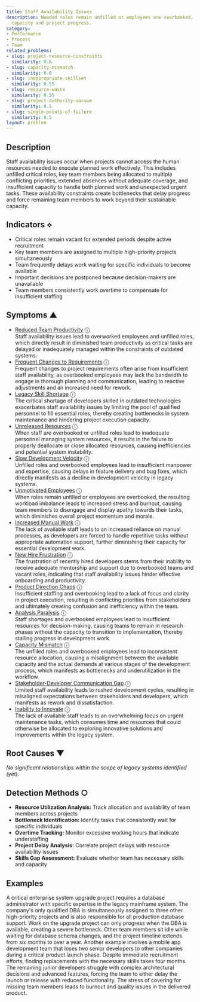 ```yaml
---
title: Staff Availability Issues
description: Needed roles remain unfilled or employees are overbooked, reducing execution
  capacity and project progress.
category:
- Performance
- Process
- Team
related_problems:
- slug: project-resource-constraints
  similarity: 0.6
- slug: capacity-mismatch
  similarity: 0.6
- slug: inappropriate-skillset
  similarity: 0.55
- slug: resource-waste
  similarity: 0.55
- slug: project-authority-vacuum
  similarity: 0.5
- slug: single-points-of-failure
  similarity: 0.5
layout: problem
---
```


## Description

Staff availability issues occur when projects cannot access the human resources needed to execute planned work effectively. This includes unfilled critical roles, key team members being allocated to multiple conflicting priorities, extended absences without adequate coverage, and insufficient capacity to handle both planned work and unexpected urgent tasks. These availability constraints create bottlenecks that delay progress and force remaining team members to work beyond their sustainable capacity.


## Indicators ⟡

- Critical roles remain vacant for extended periods despite active recruitment
- Key team members are assigned to multiple high-priority projects simultaneously
- Team frequently delays work waiting for specific individuals to become available
- Important decisions are postponed because decision-makers are unavailable
- Team members consistently work overtime to compensate for insufficient staffing


## Symptoms ▲

- [Reduced Team Productivity](reduced-team-productivity.md) <span class="info-tooltip" title="Confidence: 0.562, Strength: 0.857">ⓘ</span>
<br/>  Staff availability issues lead to overworked employees and unfilled roles, which directly result in diminished team productivity as critical tasks are delayed or inadequately managed within the constraints of outdated systems.
- [Frequent Changes to Requirements](frequent-changes-to-requirements.md) <span class="info-tooltip" title="Confidence: 0.556, Strength: 0.787">ⓘ</span>
<br/>  Frequent changes to project requirements often arise from insufficient staff availability, as overbooked employees may lack the bandwidth to engage in thorough planning and communication, leading to reactive adjustments and an increased need for rework.
- [Legacy Skill Shortage](legacy-skill-shortage.md) <span class="info-tooltip" title="Confidence: 0.510, Strength: 0.773">ⓘ</span>
<br/>  The critical shortage of developers skilled in outdated technologies exacerbates staff availability issues by limiting the pool of qualified personnel to fill essential roles, thereby creating bottlenecks in system maintenance and hindering project execution capacity.
- [Unreleased Resources](unreleased-resources.md) <span class="info-tooltip" title="Confidence: 0.460, Strength: 0.710">ⓘ</span>
<br/>  When staff are overbooked or unfilled roles lead to inadequate personnel managing system resources, it results in the failure to properly deallocate or close allocated resources, causing inefficiencies and potential system instability.
- [Slow Development Velocity](slow-development-velocity.md) <span class="info-tooltip" title="Confidence: 0.391, Strength: 0.781">ⓘ</span>
<br/>  Unfilled roles and overbooked employees lead to insufficient manpower and expertise, causing delays in feature delivery and bug fixes, which directly manifests as a decline in development velocity in legacy systems.
- [Unmotivated Employees](unmotivated-employees.md) <span class="info-tooltip" title="Confidence: 0.367, Strength: 0.755">ⓘ</span>
<br/>  When roles remain unfilled or employees are overbooked, the resulting workload imbalance leads to increased stress and burnout, causing team members to disengage and display apathy towards their tasks, which diminishes overall project momentum and morale.
- [Increased Manual Work](increased-manual-work.md) <span class="info-tooltip" title="Confidence: 0.356, Strength: 0.684">ⓘ</span>
<br/>  The lack of available staff leads to an increased reliance on manual processes, as developers are forced to handle repetitive tasks without appropriate automation support, further diminishing their capacity for essential development work.
- [New Hire Frustration](new-hire-frustration.md) <span class="info-tooltip" title="Confidence: 0.351, Strength: 0.752">ⓘ</span>
<br/>  The frustration of recently hired developers stems from their inability to receive adequate mentorship and support due to overbooked teams and vacant roles, indicating that staff availability issues hinder effective onboarding and productivity.
- [Product Direction Chaos](product-direction-chaos.md) <span class="info-tooltip" title="Confidence: 0.341, Strength: 0.816">ⓘ</span>
<br/>  Insufficient staffing and overbooking lead to a lack of focus and clarity in project execution, resulting in conflicting priorities from stakeholders and ultimately creating confusion and inefficiency within the team.
- [Analysis Paralysis](analysis-paralysis.md) <span class="info-tooltip" title="Confidence: 0.327, Strength: 0.756">ⓘ</span>
<br/>  Staff shortages and overbooked employees lead to insufficient resources for decision-making, causing teams to remain in research phases without the capacity to transition to implementation, thereby stalling progress in development work.
- [Capacity Mismatch](capacity-mismatch.md) <span class="info-tooltip" title="Confidence: 0.310, Strength: 0.731">ⓘ</span>
<br/>  The unfilled roles and overbooked employees lead to inconsistent resource allocation, causing a misalignment between the available capacity and the actual demands at various stages of the development process, which manifests as bottlenecks and underutilization in the workflow.
- [Stakeholder-Developer Communication Gap](stakeholder-developer-communication-gap.md) <span class="info-tooltip" title="Confidence: 0.304, Strength: 0.738">ⓘ</span>
<br/>  Limited staff availability leads to rushed development cycles, resulting in misaligned expectations between stakeholders and developers, which manifests as rework and dissatisfaction.
- [Inability to Innovate](inability-to-innovate.md) <span class="info-tooltip" title="Confidence: 0.302, Strength: 0.800">ⓘ</span>
<br/>  The lack of available staff leads to an overwhelming focus on urgent maintenance tasks, which consumes time and resources that could otherwise be allocated to exploring innovative solutions and improvements within the legacy system.

## Root Causes ▼

*No significant relationships within the scope of legacy systems identified (yet).*

## Detection Methods ○

- **Resource Utilization Analysis:** Track allocation and availability of team members across projects
- **Bottleneck Identification:** Identify tasks that consistently wait for specific individuals
- **Overtime Tracking:** Monitor excessive working hours that indicate understaffing
- **Project Delay Analysis:** Correlate project delays with resource availability issues
- **Skills Gap Assessment:** Evaluate whether team has necessary skills and capacity


## Examples

A critical enterprise system upgrade project requires a database administrator with specific expertise in the legacy mainframe system. The company's only qualified DBA is simultaneously assigned to three other high-priority projects and is also responsible for all production database support. Work on the upgrade project can only progress when the DBA is available, creating a severe bottleneck. Other team members sit idle while waiting for database schema changes, and the project timeline extends from six months to over a year. Another example involves a mobile app development team that loses two senior developers to other companies during a critical product launch phase. Despite immediate recruitment efforts, finding replacements with the necessary skills takes four months. The remaining junior developers struggle with complex architectural decisions and advanced features, forcing the team to either delay the launch or release with reduced functionality. The stress of covering for missing team members leads to burnout and quality issues in the delivered product.
